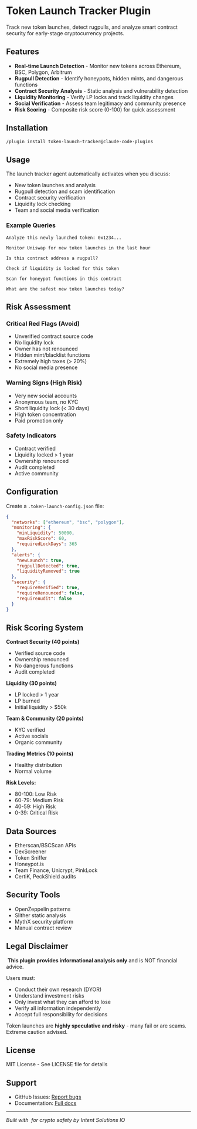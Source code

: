 # Token Launch Tracker Plugin

Track new token launches, detect rugpulls, and analyze smart contract security for early-stage cryptocurrency projects.

## Features

- **Real-time Launch Detection** - Monitor new tokens across Ethereum, BSC, Polygon, Arbitrum
- **Rugpull Detection** - Identify honeypots, hidden mints, and dangerous functions
- **Contract Security Analysis** - Static analysis and vulnerability detection
- **Liquidity Monitoring** - Verify LP locks and track liquidity changes
- **Social Verification** - Assess team legitimacy and community presence
- **Risk Scoring** - Composite risk score (0-100) for quick assessment

## Installation

```bash
/plugin install token-launch-tracker@claude-code-plugins
```

## Usage

The launch tracker agent automatically activates when you discuss:
- New token launches and analysis
- Rugpull detection and scam identification
- Contract security verification
- Liquidity lock checking
- Team and social media verification

### Example Queries

```
Analyze this newly launched token: 0x1234...

Monitor Uniswap for new token launches in the last hour

Is this contract address a rugpull?

Check if liquidity is locked for this token

Scan for honeypot functions in this contract

What are the safest new token launches today?
```

## Risk Assessment

### Critical Red Flags (Avoid)
- Unverified contract source code
- No liquidity lock
- Owner has not renounced
- Hidden mint/blacklist functions
- Extremely high taxes (> 20%)
- No social media presence

### Warning Signs (High Risk)
- Very new social accounts
- Anonymous team, no KYC
- Short liquidity lock (< 30 days)
- High token concentration
- Paid promotion only

### Safety Indicators
- Contract verified 
- Liquidity locked > 1 year 
- Ownership renounced 
- Audit completed 
- Active community 

## Configuration

Create a `.token-launch-config.json` file:

```json
{
  "networks": ["ethereum", "bsc", "polygon"],
  "monitoring": {
    "minLiquidity": 50000,
    "maxRiskScore": 60,
    "requiredLockDays": 365
  },
  "alerts": {
    "newLaunch": true,
    "rugpullDetected": true,
    "liquidityRemoved": true
  },
  "security": {
    "requireVerified": true,
    "requireRenounced": false,
    "requireAudit": false
  }
}
```

## Risk Scoring System

**Contract Security (40 points)**
- Verified source code
- Ownership renounced
- No dangerous functions
- Audit completed

**Liquidity (30 points)**
- LP locked > 1 year
- LP burned
- Initial liquidity > $50k

**Team & Community (20 points)**
- KYC verified
- Active socials
- Organic community

**Trading Metrics (10 points)**
- Healthy distribution
- Normal volume

**Risk Levels:**
- 80-100: Low Risk 
- 60-79: Medium Risk ️
- 40-59: High Risk 
- 0-39: Critical Risk 

## Data Sources

- Etherscan/BSCScan APIs
- DexScreener
- Token Sniffer
- Honeypot.is
- Team Finance, Unicrypt, PinkLock
- CertiK, PeckShield audits

## Security Tools

- OpenZeppelin patterns
- Slither static analysis
- MythX security platform
- Manual contract review

## Legal Disclaimer

️ **This plugin provides informational analysis only** and is NOT financial advice.

Users must:
- Conduct their own research (DYOR)
- Understand investment risks
- Only invest what they can afford to lose
- Verify all information independently
- Accept full responsibility for decisions

Token launches are **highly speculative and risky** - many fail or are scams. Extreme caution advised.

## License

MIT License - See LICENSE file for details

## Support

- GitHub Issues: [Report bugs](https://github.com/jeremylongshore/claude-code-plugins/issues)
- Documentation: [Full docs](https://docs.claude-code-plugins.com)

---

*Built with ️ for crypto safety by Intent Solutions IO*
